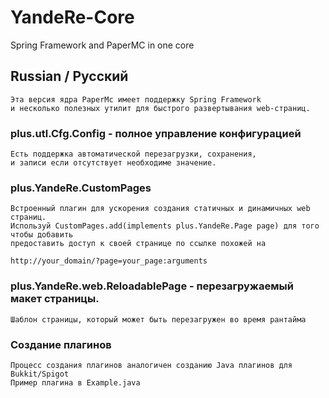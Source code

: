 # YandeRe-Core
Spring Framework and PaperMC in one core
## Russian / Русский
```
Эта версия ядра PaperMc имеет поддержку Spring Framework
и несколько полезных утилит для быстрого развертывания web-страниц.
```
### plus.utl.Cfg.Config - полное управление конфигурацией
```
Есть поддержка автоматической перезагрузки, сохранения,
и записи если отсутствует необходиме значение.
```
### plus.YandeRe.CustomPages
```
Встроенный плагин для ускорения создания статичных и динамичных web страниц.
Используй CustomPages.add(implements plus.YandeRe.Page page) для того чтобы добавить
предоставить доступ к своей странице по ссылке похожей на

http://your_domain/?page=your_page:arguments
```
### plus.YandeRe.web.ReloadablePage - перезагружаемый макет страницы.
```
Шаблон страницы, который может быть перезагружен во время рантайма
```
### Создание плагинов
```
Процесс создания плагинов аналогичен созданию Java плагинов для Bukkit/Spigot
Пример плагина в Example.java
```
